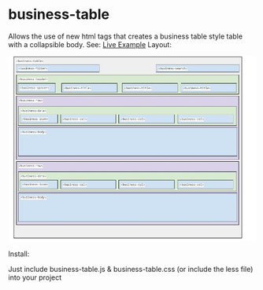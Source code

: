 # business-table
Allows the use of new html tags that creates a business table style table with a collapsible body. 
See:
[Live Example](http://betacore.org/business-table/)
Layout:

![business-table](business-table.jpg)

Install: 

Just include business-table.js & business-table.css (or include the less file) into your project
